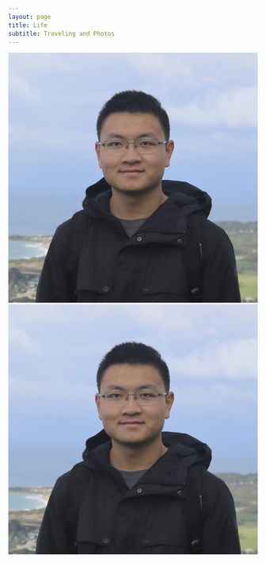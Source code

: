 ```yaml
---
layout: page
title: Life
subtitle: Traveling and Photos
---
```



![alt-text-1](/img/me.jpeg)  ![alt-text-2](/img/me.jpeg)